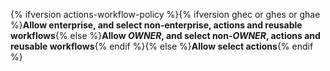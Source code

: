 {% ifversion actions-workflow-policy %}{% ifversion ghec or ghes or ghae %}**Allow enterprise, and select non-enterprise, actions and reusable workflows**{% else %}**Allow *OWNER*, and select non-*OWNER*, actions and reusable workflows**{% endif %}{% else %}**Allow select actions**{% endif %}
